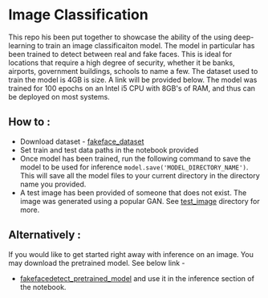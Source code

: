# Image Classification

This repo his been put together to showcase the ability of the using deep-learning to train an image classificaiton model. The model in particular has been trained to detect between real and fake faces. This is ideal for locations that require a high degree of security, whether it be banks, airports, government buildings, schools to name a few. The dataset used to train the model is 4GB is size. A link will be provided below. The model was trained for 100 epochs on an Intel i5 CPU with 8GB's of RAM, and thus can be deployed on most systems. 

## How to :
* Download dataset - [fakeface_dataset](https://www.kaggle.com/datasets/xhlulu/140k-real-and-fake-faces)
*  Set train and test data paths in the notebook provided
* Once model has been trained, run the following command to save the model to be used for inference `model.save('MODEL_DIRECTORY_NAME')`. This will save all the model files to your current directory in the directory name you provided.
* A test image has been provided of someone that does not exist. The image was generated using a popular GAN. See [test_image](https://github.com/perpendicularai/imageclassification/tree/main/test_image/) directory for more.

## Alternatively :
If you would like to get started right away with inference on an image. You may download the pretrained model. See below link -
* [fakefacedetect_pretrained_model](https://drive.google.com/drive/folders/1KNxjyd-FAB5TQ3KYUIU-w-3XtJs8c1QF?usp=sharing) and use it in the inference section of the notebook.
